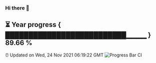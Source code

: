 ### Hi there 👋
⏳ Year progress { ██████████████████████████▁▁▁▁ } 89.66 %
---
⏰ Updated on Wed, 24 Nov 2021 06:19:22 GMT
![Progress Bar CI](https://github.com/liununu/liununu/workflows/Progress%20Bar%20CI/badge.svg)
